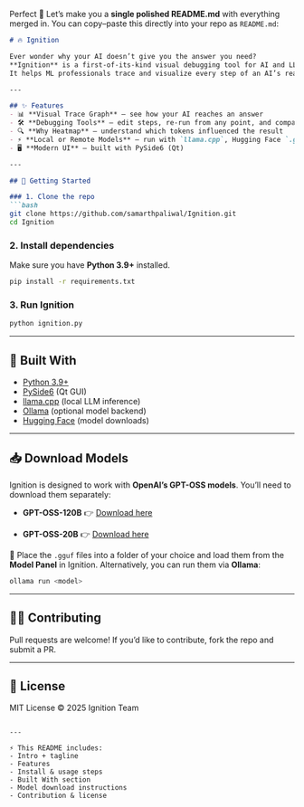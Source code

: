 Perfect 🚀 Let’s make you a **single polished README.md** with everything merged in.
You can copy–paste this directly into your repo as `README.md`:

````markdown
# 🔥 Ignition

Ever wonder why your AI doesn’t give you the answer you need?  
**Ignition** is a first-of-its-kind visual debugging tool for AI and LLMs.  
It helps ML professionals trace and visualize every step of an AI’s reasoning, turning black-box models into transparent, editable flows for debugging, analysis, and improvement.

---

## ✨ Features
- 📊 **Visual Trace Graph** — see how your AI reaches an answer  
- 🛠️ **Debugging Tools** — edit steps, re-run from any point, and compare outputs  
- 🔍 **Why Heatmap** — understand which tokens influenced the result  
- ⚡ **Local or Remote Models** — run with `llama.cpp`, Hugging Face `.gguf` models, or Ollama  
- 🖥️ **Modern UI** — built with PySide6 (Qt)  

---

## 🚀 Getting Started

### 1. Clone the repo
```bash
git clone https://github.com/samarthpaliwal/Ignition.git
cd Ignition
````

### 2. Install dependencies

Make sure you have **Python 3.9+** installed.

```bash
pip install -r requirements.txt
```

### 3. Run Ignition

```bash
python ignition.py
```

---

## 🔧 Built With

* [Python 3.9+](https://www.python.org/)
* [PySide6](https://doc.qt.io/qtforpython/) (Qt GUI)
* [llama.cpp](https://github.com/ggerganov/llama.cpp) (local LLM inference)
* [Ollama](https://ollama.ai) (optional model backend)
* [Hugging Face](https://huggingface.co) (model downloads)

---

## 📥 Download Models

Ignition is designed to work with **OpenAI’s GPT-OSS models**.
You’ll need to download them separately:

* **GPT-OSS-120B**
  👉 [Download here](https://huggingface.co/openai/gpt-oss-120b?utm_source=chatgpt.com)

* **GPT-OSS-20B**
  👉 [Download here](https://huggingface.co/openai/gpt-oss-20b?utm_source=chatgpt.com)

📂 Place the `.gguf` files into a folder of your choice and load them from the **Model Panel** in Ignition.
Alternatively, you can run them via **Ollama**:

```bash
ollama run <model>
```

---

## 🧑‍💻 Contributing

Pull requests are welcome! If you’d like to contribute, fork the repo and submit a PR.

---

## 📄 License

MIT License © 2025 Ignition Team

```

---

⚡ This README includes:
- Intro + tagline  
- Features  
- Install & usage steps  
- Built With section  
- Model download instructions  
- Contribution & license  
```
